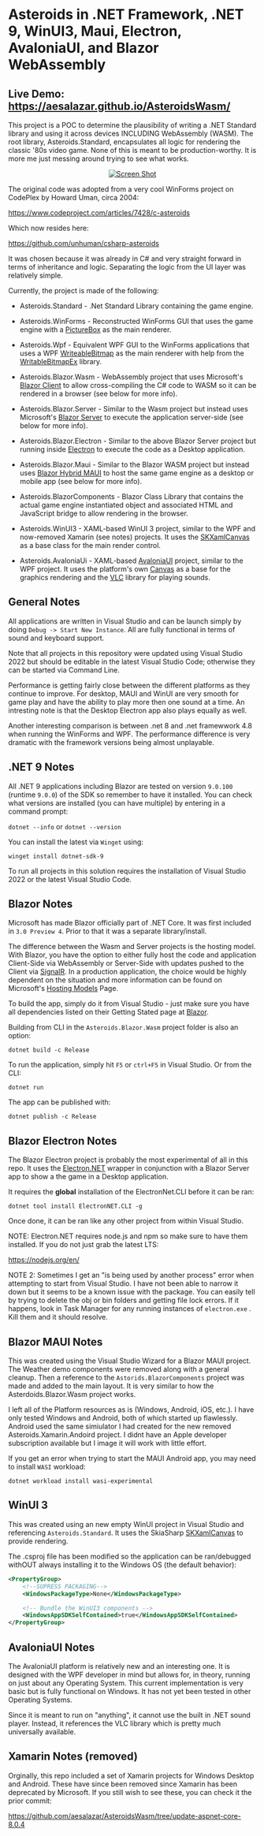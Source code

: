 # Asteroids in .NET Framework, .NET 9, WinUI3, Maui, Electron, AvaloniaUI, and Blazor WebAssembly

## Live Demo: https://aesalazar.github.io/AsteroidsWasm/

This project is a POC to determine the plausibility of writing a .NET Standard library and using it across devices INCLUDING WebAssembly (WASM).  The root library, Asteroids.Standard, encapsulates all logic for rendering the classic '80s video game.  None of this is meant to be production-worthy.  It is more me just messing around trying to see what works.

<div style="text-align: center;">
    <a href="Documents/Screeny.gif" target="_blank">
        <img src="Documents/Screeny.gif" alt="Screen Shot" >
    </a>  
</div>

The original code was adopted from a very cool WinForms project on CodePlex by Howard Uman, circa 2004:

https://www.codeproject.com/articles/7428/c-asteroids

Which now resides here:

https://github.com/unhuman/csharp-asteroids

It was chosen because it was already in C# and very straight forward in terms of inheritance and logic.  Separating the logic from the UI layer was relatively simple.

Currently, the project is made of the following:

- Asteroids.Standard - .Net Standard Library containing the game engine.

- Asteroids.WinForms - Reconstructed WinForms GUI that uses the game engine with a [PictureBox](https://docs.microsoft.com/en-us/dotnet/api/system.windows.forms.picturebox) as the main renderer.

- Asteroids.Wpf - Equivalent WPF GUI to the WinForms applications that uses a WPF [WriteableBitmap](https://docs.microsoft.com/en-us/dotnet/api/system.windows.media.imaging.writeablebitmap) as the main renderer with help from the [WritableBitmapEx](https://github.com/teichgraf/WriteableBitmapEx/) library.

- Asteroids.Blazor.Wasm - WebAssembly project that uses Microsoft's [Blazor Client](https://dotnet.microsoft.com/apps/aspnet/web-apps/client) to allow cross-compiling the C# code to WASM so it can be rendered in a browser (see below for more info).

- Asteroids.Blazor.Server - Similar to the Wasm project but instead uses Microsoft's [Blazor Server](https://docs.microsoft.com/en-us/aspnet/core/blazor/hosting-models?view=aspnetcore-3.1#blazor-server) to execute the application server-side (see below for more info).

- Asteroids.Blazor.Electron - Similar to the above Blazor Server project but running inside [Electron](https://www.electronjs.org/) to execute the code as a Desktop application.

- Asteroids.Blazor.Maui - Similar to the Blazor WASM project but instead uses [Blazor Hybrid MAUI](https://learn.microsoft.com/en-us/aspnet/core/blazor/hybrid/?view=aspnetcore-7.0) to host the same game engine as a desktop or mobile app (see below for more info).

- Asteroids.BlazorComponents - Blazor Class Library that contains the actual game engine instantiated object and associated HTML and JavaScript bridge to allow rendering in the browser.

- Asteroids.WinUI3 - XAML-based WinUI 3 project, similar to the WPF and now-removed Xamarin (see notes) projects.  It uses the [SKXamlCanvas](https://learn.microsoft.com/en-us/dotnet/api/skiasharp.views.windows.skxamlcanvas) as a base class for the main render control.

- Asteroids.AvaloniaUi - XAML-based [AvaloniaUI](https://avaloniaui.net/) project, similar to the WPF project.  It uses the platform's own [Canvas](https://docs.avaloniaui.net/docs/reference/controls/canvas) as a base for the graphics rendering and the [VLC](https://code.videolan.org/videolan/LibVLCSharp) library for playing sounds.

## General Notes

All applications are written in Visual Studio and can be launch simply by doing `Debug -> Start New Instance`.  All are fully functional in terms of sound and keyboard support.  

Note that all projects in this repository were updated using Visual Studio 2022 but should be editable in the latest Visual Studio Code; otherwise they can be started via Command Line.

Performance is getting fairly close between the different platforms as they continue to improve.  For desktop, MAUI and WinUI are very smooth for game play and have the ability to play more then one sound at a time. An intresting note is that the Desktop Electron app also plays equally as well.

Another interesting comparison is between .net 8 and .net framewwork 4.8 when running the WinForms and WPF.  The performance difference is very dramatic with the framework versions being almost unplayable.

## .NET 9 Notes

All .NET 9 applications including Blazor are tested on version `9.0.100` (runtime `9.0.0`) of the SDK so remember to have it installed. You can check what versions are installed (you can have multiple) by entering in a command prompt:

`dotnet --info` or `dotnet --version`

You can install the latest via `Winget` using:

`winget install dotnet-sdk-9`

To run all projects in this solution requires the installation of Visual Studio 2022 or the latest Visual Studio Code.

## Blazor Notes

Microsoft has made Blazor officially part of .NET Core.  It was first included in `3.0 Preview 4`.  Prior to that it was a separate library/install.

The difference between the Wasm and Server projects is the hosting model.  With Blazor, you have the option to either fully host the code and application Client-Side via WebAssembly or Server-Side with updates pushed to the Client via [SignalR](https://docs.microsoft.com/en-us/aspnet/core/signalr/introduction?view=aspnetcore-3.1).  In a production application, the choice would be highly dependent on the situation and more information can be found on Microsoft's [Hosting Models](https://learn.microsoft.com/en-us/aspnet/core/blazor/components/render-modes?view=aspnetcore-9.0) Page.

To build the app, simply do it from Visual Studio - just make sure you have all dependencies listed on their Getting Stated page at [Blazor](https://dotnet.microsoft.com/apps/aspnet/web-apps/client).

Building from CLI in the `Asteroids.Blazor.Wasm` project folder is also an option:

```
dotnet build -c Release
```

To run the application, simply hit `F5` or `ctrl+F5` in Visual Studio.  Or from the CLI:

```
dotnet run
```

The app can be published with:

```
dotnet publish -c Release
```

## Blazor Electron Notes

The Blazor Electron project is probably the most experimental of all in this repo.  It uses the [Electron.NET](https://github.com/ElectronNET/Electron.NET) wrapper in conjunction with a Blazor Server app to show a the game in a Desktop application.  

It requires the **global** installation of the ElectronNet.CLI before it can be ran:

```
dotnet tool install ElectronNET.CLI -g
```

Once done, it can be ran like any other project from within Visual Studio.

NOTE: Electron.NET requires node.js and npm so make sure to have them installed.  If you do not just grab the latest LTS:

https://nodejs.org/en/

NOTE 2:  Sometimes I get an "is being used by another process" error when attempting to start from Visual Studio.  I have not been able to narrow it down but it seems to be a known issue with the package.  You can easily tell by trying to delete the obj or bin folders and getting file lock errors.  If it happens, look in Task Manager for any running instances of `electron.exe` .  Kill them and it should resolve.

## Blazor MAUI Notes

This was created using the Visual Studio Wizard for a Blazor MAUI project.  The Weather demo components were removed along with a general cleanup.  Then a reference to the `Astorids.BlazorComponents` project was made and added to the main layout.  It is very similar to how the Asterdoids.Blazor.Wasm project works.

I left all of the Platform resources as is (Windows, Android, iOS, etc.).  I have only tested Windows and Android, both of which started up flawlessly.  Android used the same simiulator I had created for the new removed Asteroids.Xamarin.Andoird project.  I didnt have an Apple developer subscription available but I image it will work with little effort.

If you get an error when trying to start the MAUI Android app, you may need to install `WASI` workload:

```
dotnet workload install wasi-experimental
```

## WinUI 3

This was created using an new empty WinUI project in Visual Studio and referencing `Asteroids.Standard`. It uses the SkiaSharp [SKXamlCanvas](https://learn.microsoft.com/en-us/dotnet/api/skiasharp.views.windows.skxamlcanvas) to provide rendering.

The .csproj file has been modified so the application can be ran/debugged withOUT always installing it to the Windows OS (the default behavior):

```xml
<PropertyGroup>
    <!--SUPRESS PACKAGING-->
    <WindowsPackageType>None</WindowsPackageType>

    <!-- Bundle the WinUI3 components -->
    <WindowsAppSDKSelfContained>true</WindowsAppSDKSelfContained>
</PropertyGroup>
```

## AvaloniaUI Notes

The AvaloniaUI platform is relatively new and an interesting one.  It is designed with the WPF developer in mind but allows for, in theory, running on just about any Operating System.  This current implementation is very basic but is fully functional on Windows.  It has not yet been tested in other Operating Systems.

Since it is meant to run on "anything", it cannot use the built in .NET sound player.  Instead, it references the VLC library which is pretty much universally available.

## Xamarin Notes (removed)

Orginally, this repo included a set of Xamarin projects for Windows Desktop and Android.  These have since been removed since Xamarin has been deprecated by Microsoft.  If you still wish to see these, you can check it the prior commit:

https://github.com/aesalazar/AsteroidsWasm/tree/update-aspnet-core-8.0.4
